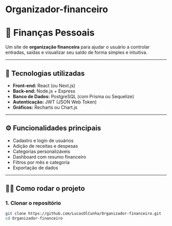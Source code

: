 # Organizador-financeiro


# 💸 Finanças Pessoais

Um site de **organização financeira** para ajudar o usuário a controlar entradas, saídas e visualizar seu saldo de forma simples e intuitiva.

---

## 🚀 Tecnologias utilizadas

- **Front-end:** React (ou Next.js)  
- **Back-end:** Node.js + Express  
- **Banco de Dados:** PostgreSQL (com Prisma ou Sequelize)  
- **Autenticação:** JWT (JSON Web Token)  
- **Gráficos:** Recharts ou Chart.js  

---

## ⚙️ Funcionalidades principais

- Cadastro e login de usuários  
- Adição de receitas e despesas  
- Categorias personalizáveis  
- Dashboard com resumo financeiro  
- Filtros por mês e categoria  
- Exportação de dados  

---

## 🧑‍💻 Como rodar o projeto

### 1. Clonar o repositório
```bash
git clone https://github.com/LucasOlCunha/Organizador-financeiro.git
cd Organizador-financeiro
